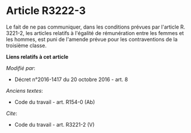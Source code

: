 # Article R3222-3

Le fait de ne pas communiquer, dans les conditions prévues par l'article R. 3221-2, les articles relatifs à l'égalité de
rémunération entre les femmes et les hommes, est puni de l'amende prévue pour les contraventions de la troisième classe.

**Liens relatifs à cet article**

_Modifié par_:

  - Décret n°2016-1417 du 20 octobre 2016 - art. 8

_Anciens textes_:

  - Code du travail - art. R154-0 (Ab)

_Cite_:

  - Code du travail - art. R3221-2 (V)
